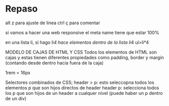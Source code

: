 # Repaso
alt z para ajuste de linea
ctrl ç para comentar

si vamos a hacer una web responsive el meta name tiene que estar 100%

en una lista li, si hago li*4 hace elementos dentro de la lista 
li*4
ul>li*4

MODELO DE CAJAS DE HTML Y CSS
Todos los elementos de HTML son cajas y estas tienen diferentes propiedades como padding, border y margin (contando desde dentro hacia fuera de la caja)

1rem = 16px

Selectores combinados de CSS;
header > p: esto seleccopna todos los elementos p que son hijos directos de header
header p: selecciona todos los p que son hijos de un header a cualquer nivel (puede haber un p dentro de un div)